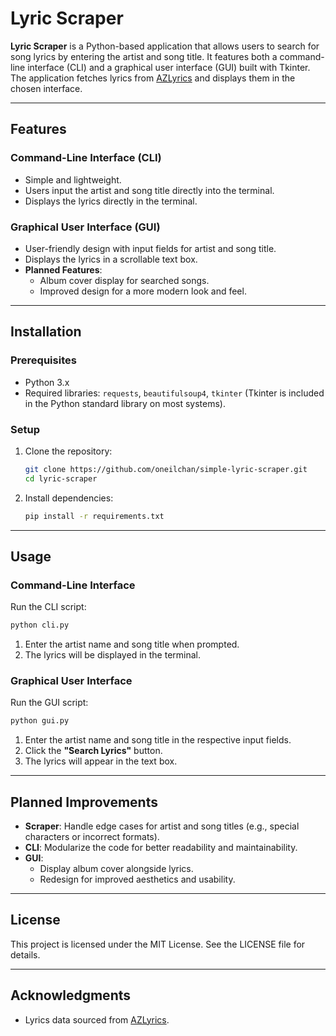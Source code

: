 
# Lyric Scraper

**Lyric Scraper** is a Python-based application that allows users to search for song lyrics by entering the artist and song title. It features both a command-line interface (CLI) and a graphical user interface (GUI) built with Tkinter. The application fetches lyrics from [AZLyrics](https://www.azlyrics.com/) and displays them in the chosen interface.

---

## Features

### Command-Line Interface (CLI)
- Simple and lightweight.
- Users input the artist and song title directly into the terminal.
- Displays the lyrics directly in the terminal.

### Graphical User Interface (GUI)
- User-friendly design with input fields for artist and song title.
- Displays the lyrics in a scrollable text box.
- **Planned Features**:
  - Album cover display for searched songs.
  - Improved design for a more modern look and feel.

---

## Installation

### Prerequisites
- Python 3.x
- Required libraries: `requests`, `beautifulsoup4`, `tkinter` (Tkinter is included in the Python standard library on most systems).

### Setup
1. Clone the repository:
   ```bash
   git clone https://github.com/oneilchan/simple-lyric-scraper.git
   cd lyric-scraper
   ```

2. Install dependencies:
   ```bash
   pip install -r requirements.txt
   ```

---

## Usage

### Command-Line Interface
Run the CLI script:
```bash
python cli.py
```
1. Enter the artist name and song title when prompted.
2. The lyrics will be displayed in the terminal.

### Graphical User Interface
Run the GUI script:
```bash
python gui.py
```
1. Enter the artist name and song title in the respective input fields.
2. Click the **"Search Lyrics"** button.
3. The lyrics will appear in the text box.

---

## Planned Improvements
- **Scraper**: Handle edge cases for artist and song titles (e.g., special characters or incorrect formats).
- **CLI**: Modularize the code for better readability and maintainability.
- **GUI**:
  - Display album cover alongside lyrics.
  - Redesign for improved aesthetics and usability.

---


## License
This project is licensed under the MIT License. See the LICENSE file for details.

---

## Acknowledgments
- Lyrics data sourced from [AZLyrics](https://www.azlyrics.com/).
